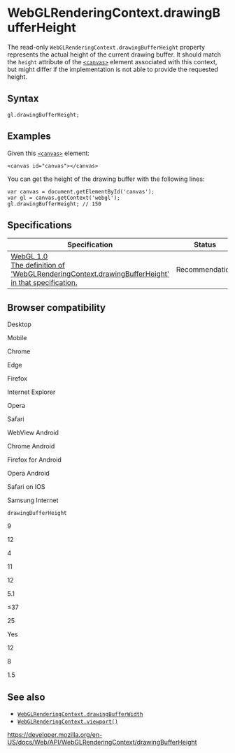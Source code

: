 WebGLRenderingContext.drawingBufferHeight
=========================================

The read-only `WebGLRenderingContext.drawingBufferHeight` property represents the actual height of the current drawing buffer. It should match the `height` attribute of the [`<canvas>`](https://developer.mozilla.org/en-US/docs/Web/HTML/Element/canvas) element associated with this context, but might differ if the implementation is not able to provide the requested height.

Syntax
------

    gl.drawingBufferHeight;

Examples
--------

Given this [`<canvas>`](https://developer.mozilla.org/en-US/docs/Web/HTML/Element/canvas) element:

    <canvas id="canvas"></canvas>

You can get the height of the drawing buffer with the following lines:

    var canvas = document.getElementById('canvas');
    var gl = canvas.getContext('webgl');
    gl.drawingBufferHeight; // 150

Specifications
--------------

<table><thead><tr class="header"><th>Specification</th><th>Status</th><th>Comment</th></tr></thead><tbody><tr class="odd"><td><a href="https://www.khronos.org/registry/webgl/specs/latest/1.0/#DOM-WebGLRenderingContext-drawingBufferHeight">WebGL 1.0<br />
<span class="small">The definition of 'WebGLRenderingContext.drawingBufferHeight' in that specification.</span></a></td><td><span class="spec-rec">Recommendation</span></td><td>Initial definition.</td></tr></tbody></table>

Browser compatibility
---------------------

Desktop

Mobile

Chrome

Edge

Firefox

Internet Explorer

Opera

Safari

WebView Android

Chrome Android

Firefox for Android

Opera Android

Safari on IOS

Samsung Internet

`drawingBufferHeight`

9

12

4

11

12

5.1

≤37

25

Yes

12

8

1.5

See also
--------

-   [`WebGLRenderingContext.drawingBufferWidth`](drawingbufferwidth)
-   [`WebGLRenderingContext.viewport()`](viewport)

<a href="https://developer.mozilla.org/en-US/docs/Web/API/WebGLRenderingContext/drawingBufferHeight" class="_attribution-link">https://developer.mozilla.org/en-US/docs/Web/API/WebGLRenderingContext/drawingBufferHeight</a>
